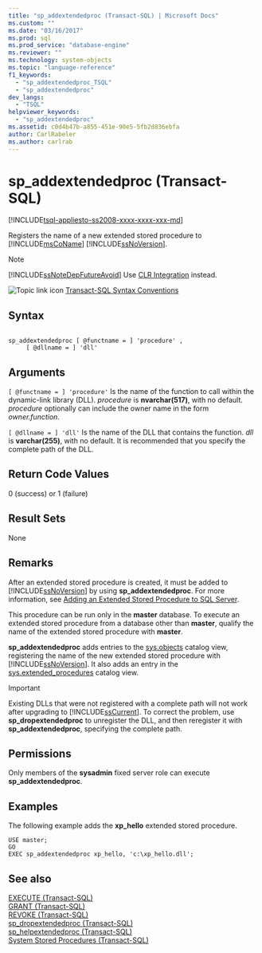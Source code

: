 ```yaml
---
title: "sp_addextendedproc (Transact-SQL) | Microsoft Docs"
ms.custom: ""
ms.date: "03/16/2017"
ms.prod: sql
ms.prod_service: "database-engine"
ms.reviewer: ""
ms.technology: system-objects
ms.topic: "language-reference"
f1_keywords: 
  - "sp_addextendedproc_TSQL"
  - "sp_addextendedproc"
dev_langs: 
  - "TSQL"
helpviewer_keywords: 
  - "sp_addextendedproc"
ms.assetid: c0d4b47b-a855-451e-90e5-5fb2d836ebfa
author: CarlRabeler
ms.author: carlrab
---
```

# sp_addextendedproc (Transact-SQL)
[!INCLUDE[tsql-appliesto-ss2008-xxxx-xxxx-xxx-md](../../includes/tsql-appliesto-ss2008-xxxx-xxxx-xxx-md.md)]

  Registers the name of a new extended stored procedure to [!INCLUDE[msCoName](../../includes/msconame-md.md)] [!INCLUDE[ssNoVersion](../../includes/ssnoversion-md.md)].  
  
> [!NOTE]  
>  [!INCLUDE[ssNoteDepFutureAvoid](../../includes/ssnotedepfutureavoid-md.md)] Use [CLR Integration](../../relational-databases/clr-integration/common-language-runtime-integration-overview.md) instead.  
  
 ![Topic link icon](../../database-engine/configure-windows/media/topic-link.gif "Topic link icon") [Transact-SQL Syntax Conventions](../../t-sql/language-elements/transact-sql-syntax-conventions-transact-sql.md)  
  
## Syntax  
  
```  
  
sp_addextendedproc [ @functname = ] 'procedure' ,   
     [ @dllname = ] 'dll'  
```  
  
## Arguments  
`[ @functname = ] 'procedure'`
 Is the name of the function to call within the dynamic-link library (DLL). *procedure* is **nvarchar(517)**, with no default. *procedure* optionally can include the owner name in the form *owner.function*.  
  
`[ @dllname = ] 'dll'`
 Is the name of the DLL that contains the function. *dll* is **varchar(255)**, with no default. It is recommended that you specify the complete path of the DLL.  
  
## Return Code Values  
 0 (success) or 1 (failure)  
  
## Result Sets  
 None  
  
## Remarks  
 After an extended stored procedure is created, it must be added to [!INCLUDE[ssNoVersion](../../includes/ssnoversion-md.md)] by using **sp_addextendedproc**. For more information, see [Adding an Extended Stored Procedure to SQL Server](../../relational-databases/extended-stored-procedures-programming/adding-an-extended-stored-procedure-to-sql-server.md).  
  
 This procedure can be run only in the **master** database. To execute an extended stored procedure from a database other than **master**, qualify the name of the extended stored procedure with **master**.  
  
 **sp_addextendedproc** adds entries to the [sys.objects](../../relational-databases/system-catalog-views/sys-objects-transact-sql.md) catalog view, registering the name of the new extended stored procedure with [!INCLUDE[ssNoVersion](../../includes/ssnoversion-md.md)]. It also adds an entry in the [sys.extended_procedures](../../relational-databases/system-catalog-views/sys-extended-procedures-transact-sql.md) catalog view.  
  
> [!IMPORTANT]  
>  Existing DLLs that were not registered with a complete path will not work after upgrading to [!INCLUDE[ssCurrent](../../includes/sscurrent-md.md)]. To correct the problem, use **sp_dropextendedproc** to unregister the DLL, and then reregister it with **sp_addextendedproc**, specifying the complete path.  
  
## Permissions  
 Only members of the **sysadmin** fixed server role can execute **sp_addextendedproc**.  
  
## Examples  
 The following example adds the **xp_hello** extended stored procedure.  
  
```  
USE master;  
GO  
EXEC sp_addextendedproc xp_hello, 'c:\xp_hello.dll';  
```  
  
## See also  
 [EXECUTE &#40;Transact-SQL&#41;](../../t-sql/language-elements/execute-transact-sql.md)   
 [GRANT &#40;Transact-SQL&#41;](../../t-sql/statements/grant-transact-sql.md)   
 [REVOKE &#40;Transact-SQL&#41;](../../t-sql/statements/revoke-transact-sql.md)   
 [sp_dropextendedproc &#40;Transact-SQL&#41;](../../relational-databases/system-stored-procedures/sp-dropextendedproc-transact-sql.md)   
 [sp_helpextendedproc &#40;Transact-SQL&#41;](../../relational-databases/system-stored-procedures/sp-helpextendedproc-transact-sql.md)   
 [System Stored Procedures &#40;Transact-SQL&#41;](../../relational-databases/system-stored-procedures/system-stored-procedures-transact-sql.md)  
  
  
